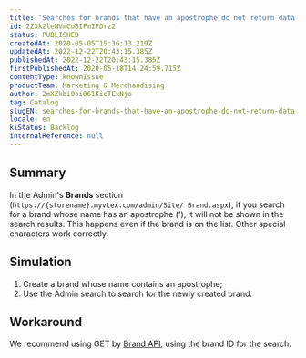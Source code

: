 ```yaml
---
title: 'Searches for brands that have an apostrophe do not return data in the Admin'
id: 2Z3k2leNVmCoBIPmIPDrz2
status: PUBLISHED
createdAt: 2020-05-05T15:36:13.219Z
updatedAt: 2022-12-22T20:43:15.385Z
publishedAt: 2022-12-22T20:43:15.385Z
firstPublishedAt: 2020-05-18T14:24:59.715Z
contentType: knownIssue
productTeam: Marketing & Merchandising
author: 2mXZkbi0oi061KicTExNjo
tag: Catalog
slugEN: searches-for-brands-that-have-an-apostrophe-do-not-return-data-in-the-admin
locale: en
kiStatus: Backlog
internalReference: null
---
```


## Summary

In the Admin's __Brands__ section (`https://{storename}.myvtex.com/admin/Site/ Brand.aspx`), if you search for a brand whose name has an apostrophe ('), it will not be shown in the search results. This happens even if the brand is on the list. Other special characters work correctly.


## Simulation

1. Create a brand whose name contains an apostrophe;
2. Use the Admin search to search for the newly created brand.

## Workaround

We recommend using GET by [Brand API](https://developers.vtex.com/reference/category-and-brand#brand), using the brand ID for the search.


